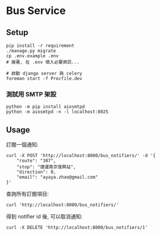 Bus Service
===========

## Setup

    pip install -r requirement
    ./manage.py migrate
    cp .env.example .env
    # 接著, 在 .env 填入必要資訊...

    # 啟動 django server 與 celery
    foreman start -f Procfile.dev

### 測試用 SMTP 架設

    python -m pip install aiosmtpd
    python -m aiosmtpd -n -l localhost:8025

## Usage

訂閱一個通知:

    curl -X POST 'http://localhost:8000/bus_notifiers/' -d '{
        "route": "307",
        "stop": "捷運南京復興站",
        "direction": 0,
        "email": "ayaya.zhao@gmail.com"
    }'

查詢所有訂閱項目:

    curl 'http://localhost:8000/bus_notifiers/'

得到 notifier id 後, 可以取消通知:

    curl -X DELETE 'http://localhost:8000/bus_notifiers/1'
